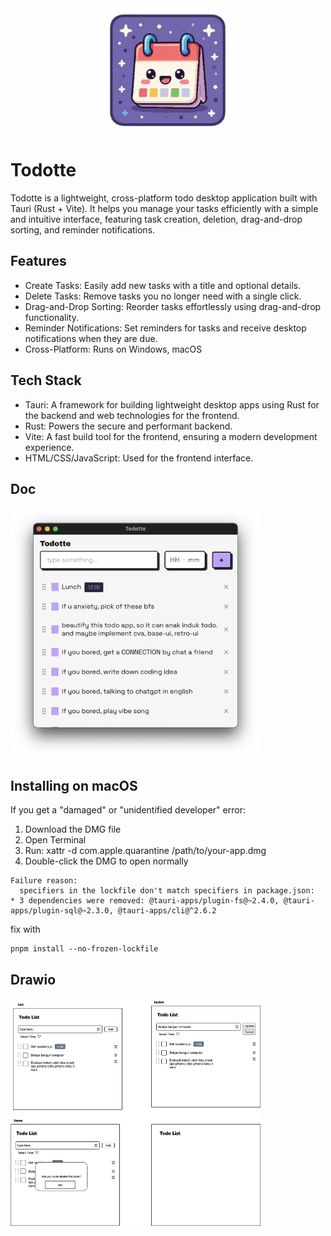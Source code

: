 <div align="center">
  <img width="200" src="document/logo.png" alt="todo logo">
</div>

# Todotte

Todotte is a lightweight, cross-platform todo desktop application built with Tauri (Rust + Vite). It helps you manage your tasks efficiently with a simple and intuitive interface, featuring task creation, deletion, drag-and-drop sorting, and reminder notifications.

## Features
- Create Tasks: Easily add new tasks with a title and optional details.
- Delete Tasks: Remove tasks you no longer need with a single click.
- Drag-and-Drop Sorting: Reorder tasks effortlessly using drag-and-drop functionality.
- Reminder Notifications: Set reminders for tasks and receive desktop notifications when they are due.
- Cross-Platform: Runs on Windows, macOS

## Tech Stack
- Tauri: A framework for building lightweight desktop apps using Rust for the backend and web technologies for the frontend.
- Rust: Powers the secure and performant backend.
- Vite: A fast build tool for the frontend, ensuring a modern development experience.
- HTML/CSS/JavaScript: Used for the frontend interface.

## Doc
<img width="400" src="document/screenshot.png" alt="todo logo">

## Installing on macOS

If you get a "damaged" or "unidentified developer" error:

1. Download the DMG file
2. Open Terminal
3. Run: xattr -d com.apple.quarantine /path/to/your-app.dmg
4. Double-click the DMG to open normally

```
Failure reason:
  specifiers in the lockfile don't match specifiers in package.json:
* 3 dependencies were removed: @tauri-apps/plugin-fs@~2.4.0, @tauri-apps/plugin-sql@~2.3.0, @tauri-apps/cli@^2.6.2
```

fix with

```
pnpm install --no-frozen-lockfile
```

## Drawio
<img width="400" src="document/Todotte-drawio.jpg" alt="todo logo">

